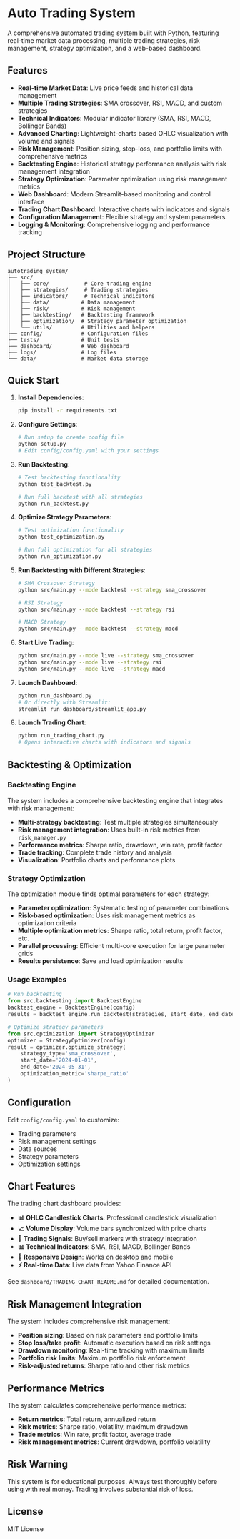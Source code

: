 # Auto Trading System

A comprehensive automated trading system built with Python, featuring real-time market data processing, multiple trading strategies, risk management, strategy optimization, and a web-based dashboard.

## Features

- **Real-time Market Data**: Live price feeds and historical data management
- **Multiple Trading Strategies**: SMA crossover, RSI, MACD, and custom strategies
- **Technical Indicators**: Modular indicator library (SMA, RSI, MACD, Bollinger Bands)
- **Advanced Charting**: Lightweight-charts based OHLC visualization with volume and signals
- **Risk Management**: Position sizing, stop-loss, and portfolio limits with comprehensive metrics
- **Backtesting Engine**: Historical strategy performance analysis with risk management integration
- **Strategy Optimization**: Parameter optimization using risk management metrics
- **Web Dashboard**: Modern Streamlit-based monitoring and control interface
- **Trading Chart Dashboard**: Interactive charts with indicators and signals
- **Configuration Management**: Flexible strategy and system parameters
- **Logging & Monitoring**: Comprehensive logging and performance tracking

## Project Structure

```
autotrading_system/
├── src/
│   ├── core/           # Core trading engine
│   ├── strategies/     # Trading strategies
│   ├── indicators/     # Technical indicators
│   ├── data/          # Data management
│   ├── risk/          # Risk management
│   ├── backtesting/   # Backtesting framework
│   ├── optimization/  # Strategy parameter optimization
│   └── utils/         # Utilities and helpers
├── config/            # Configuration files
├── tests/             # Unit tests
├── dashboard/         # Web dashboard
├── logs/              # Log files
└── data/              # Market data storage
```

## Quick Start

1. **Install Dependencies**:
   ```bash
   pip install -r requirements.txt
   ```

2. **Configure Settings**:
   ```bash
   # Run setup to create config file
   python setup.py
   # Edit config/config.yaml with your settings
   ```

3. **Run Backtesting**:
   ```bash
   # Test backtesting functionality
   python test_backtest.py
   
   # Run full backtest with all strategies
   python run_backtest.py
   ```

4. **Optimize Strategy Parameters**:
   ```bash
   # Test optimization functionality
   python test_optimization.py
   
   # Run full optimization for all strategies
   python run_optimization.py
   ```

5. **Run Backtesting with Different Strategies**:
   ```bash
   # SMA Crossover Strategy
   python src/main.py --mode backtest --strategy sma_crossover
   
   # RSI Strategy
   python src/main.py --mode backtest --strategy rsi
   
   # MACD Strategy
   python src/main.py --mode backtest --strategy macd
   ```

6. **Start Live Trading**:
   ```bash
   python src/main.py --mode live --strategy sma_crossover
   python src/main.py --mode live --strategy rsi
   python src/main.py --mode live --strategy macd
   ```

7. **Launch Dashboard**:
   ```bash
   python run_dashboard.py
   # Or directly with Streamlit:
   streamlit run dashboard/streamlit_app.py
   ```

8. **Launch Trading Chart**:
   ```bash
   python run_trading_chart.py
   # Opens interactive charts with indicators and signals
   ```

## Backtesting & Optimization

### Backtesting Engine
The system includes a comprehensive backtesting engine that integrates with risk management:

- **Multi-strategy backtesting**: Test multiple strategies simultaneously
- **Risk management integration**: Uses built-in risk metrics from `risk_manager.py`
- **Performance metrics**: Sharpe ratio, drawdown, win rate, profit factor
- **Trade tracking**: Complete trade history and analysis
- **Visualization**: Portfolio charts and performance plots

### Strategy Optimization
The optimization module finds optimal parameters for each strategy:

- **Parameter optimization**: Systematic testing of parameter combinations
- **Risk-based optimization**: Uses risk management metrics as optimization criteria
- **Multiple optimization metrics**: Sharpe ratio, total return, profit factor, etc.
- **Parallel processing**: Efficient multi-core execution for large parameter grids
- **Results persistence**: Save and load optimization results

### Usage Examples

```python
# Run backtesting
from src.backtesting import BacktestEngine
backtest_engine = BacktestEngine(config)
results = backtest_engine.run_backtest(strategies, start_date, end_date)

# Optimize strategy parameters
from src.optimization import StrategyOptimizer
optimizer = StrategyOptimizer(config)
result = optimizer.optimize_strategy(
    strategy_type='sma_crossover',
    start_date='2024-01-01',
    end_date='2024-05-31',
    optimization_metric='sharpe_ratio'
)
```

## Configuration

Edit `config/config.yaml` to customize:
- Trading parameters
- Risk management settings
- Data sources
- Strategy parameters
- Optimization settings

## Chart Features

The trading chart dashboard provides:

- **📊 OHLC Candlestick Charts**: Professional candlestick visualization
- **📈 Volume Display**: Volume bars synchronized with price charts
- **🎯 Trading Signals**: Buy/sell markers with strategy integration
- **📊 Technical Indicators**: SMA, RSI, MACD, Bollinger Bands
- **📱 Responsive Design**: Works on desktop and mobile
- **⚡ Real-time Data**: Live data from Yahoo Finance API

See `dashboard/TRADING_CHART_README.md` for detailed documentation.

## Risk Management Integration

The system includes comprehensive risk management:

- **Position sizing**: Based on risk parameters and portfolio limits
- **Stop loss/take profit**: Automatic execution based on risk settings
- **Drawdown monitoring**: Real-time tracking with maximum limits
- **Portfolio risk limits**: Maximum portfolio risk enforcement
- **Risk-adjusted returns**: Sharpe ratio and other risk metrics

## Performance Metrics

The system calculates comprehensive performance metrics:

- **Return metrics**: Total return, annualized return
- **Risk metrics**: Sharpe ratio, volatility, maximum drawdown
- **Trade metrics**: Win rate, profit factor, average trade
- **Risk management metrics**: Current drawdown, portfolio volatility

## Risk Warning

This system is for educational purposes. Always test thoroughly before using with real money. Trading involves substantial risk of loss.

## License

MIT License
